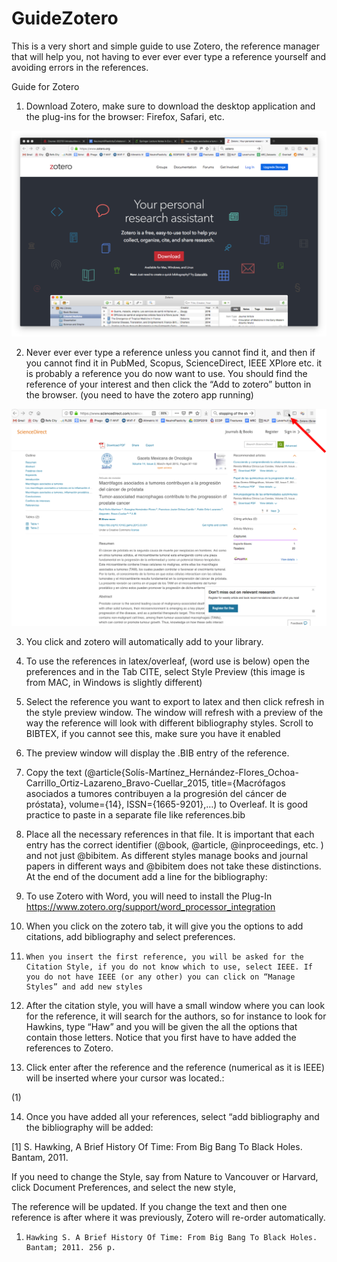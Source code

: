 # GuideZotero


This is a very short and simple guide to use Zotero, the reference manager that will help you, not having to ever ever ever type a reference yourself and avoiding errors in the references.

 Guide for Zotero

 1)	Download Zotero, make sure to download the desktop application and the plug-ins for the browser: Firefox, Safari, etc.



 <img width=602  src="Figures/image001.png" alt="">





 2)	Never ever ever type a reference unless you cannot find it, and then if you cannot find it in PubMed, Scopus, ScienceDirect, IEEE XPlore etc. it is probably a reference you do now want to use. You should find the reference of your interest and then click the “Add to zotero” button in the browser. (you need to have the zotero app running)



  <img width=602  src="Figures/Fig1.png" alt="">


 3)	You click and zotero will automatically add to your library.

 4)	To use the references in latex/overleaf,  (word use is below) open the preferences and in the Tab CITE, select Style Preview (this image is from MAC, in Windows is slightly different)


 5)	Select the reference you want to export to latex and then click refresh in the style preview window. The window will refresh with a preview of the way the reference will look with different bibliography styles. Scroll to BIBTEX, if you cannot see this, make sure you have it enabled





 6)	 The preview window will display the .BIB entry of the reference.




 7)	 Copy the text (@article{Solís-Martínez_Hernández-Flores_Ochoa-Carrillo_Ortiz-Lazareno_Bravo-Cuellar_2015, title={Macrófagos asociados a tumores contribuyen a la progresión del cáncer de próstata}, volume={14}, ISSN={1665-9201},…) to Overleaf. It is good practice to paste in a separate file like references.bib




 8)	 Place all the necessary references in that file. It is important that each entry has the correct identifier (@book, @article, @inproceedings, etc. ) and not just @bibitem. As different styles manage books and journal papers in different ways and @bibitem does not take these distinctions. At the end of the document add a line for the bibliography:



 9)	To use Zotero with Word, you will need to install the Plug-In
 https://www.zotero.org/support/word_processor_integration





 10)	When you click on the zotero tab, it will give you the options to add citations, add bibliography and select preferences.




 11)	 When you insert the first reference, you will be asked for the Citation Style, if you do not know which to use, select IEEE. If you do not have IEEE (or any other) you can click on “Manage Styles” and add new styles



 12)	After the citation style, you will have a small window where you can look for the reference, it will search for the authors, so for instance to look for Hawkins, type “Haw” and you will be given the all the options that contain those letters. Notice that you first have to have added the references to Zotero.




 13)	Click enter after the reference and the reference (numerical as it is IEEE) will be inserted where your cursor was located.:

 (1)

 14)	Once you have added all your references, select “add bibliography  and the bibliography will be added:



 [1]	S. Hawking, A Brief History Of Time: From Big Bang To Black Holes. Bantam, 2011.


 If you need to change the Style, say from Nature to Vancouver or Harvard, click Document Preferences, and select the new style,



 The reference will be updated. If you change the text and then one reference is after where it was previously, Zotero will re-order automatically.

 1. 	Hawking S. A Brief History Of Time: From Big Bang To Black Holes. Bantam; 2011. 256 p.
